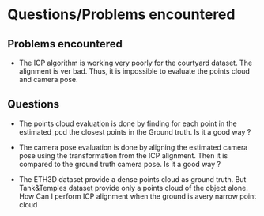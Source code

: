 # Questions/Problems encountered

## Problems encountered
- The ICP algorithm is working very poorly for the courtyard dataset. The alignment is ver bad. Thus, it is impossible to evaluate the points cloud and camera pose.

## Questions
- The points cloud evaluation is done by finding for each point in the estimated_pcd the closest points in the Ground truth. Is it a good way ?
- The camera pose evaluation is done by aligning the estimated camera pose using the transformation from the ICP alignment. Then it is compared to the ground truth camera pose. Is it a good way ?

- The ETH3D dataset provide a dense points cloud as ground truth. But Tank&Temples dataset provide only a points cloud of the object alone. \
  How Can I perform ICP alignment when the ground is avery narrow point cloud
